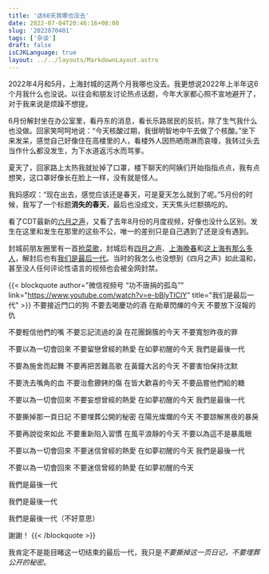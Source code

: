 ```yaml
---
title: '这60天我哪也没去'
date: 2022-07-04T20:46:16+08:00
slug: '2022070401'
tags: ['杂谈']
draft: false
isCJKLanguage: true
layout: ../../layouts/MarkdownLayout.astro
---
```

2022年4月和5月，上海封城的这两个月我哪也没去。我更想说2022年上半年这6个月我什么也没说。以往会和朋友讨论热点话题，今年大家都心照不宣地避开了，对于我来说是烦躁不想提。

6月份解封坐在办公室里，看丹东的消息，看长乐路居民的反抗，除了生气我什么也没做。回家笑呵呵地说：“今天核酸过期，我很明智地中午去做了个核酸。”坐下来发呆，感觉自己好像住在高楼里的人，看楼外人因热晒雨淋而哀嚎，我转过头去当作什么都没发生，为下水道返污水而骂爹。

夏天了，回家路上太热我就扯掉了口罩，楼下聊天的阿姨们开始指指点点，我有点想笑，这口罩好像长在脸上一样，没有就是怪人。

我妈感叹：“现在出去，感觉应该还是春天，可是夏天怎么就到了呢。”5月份的时候，我写了一个标题**消失的春天**，最后也没成文，天天焦头烂额搞吃的。

看了CDT最新的[六月之声](https://chinadigitaltimes.net/chinese/683434.html)，又看了去年8月份的月度视频，好像也没什么区别。发生在这里和发生在那里的这些不公，唯一的差别只是自己遇到了还是没有遇到。

封城前朋友圈里有一首[抢菜歌](https://www.youtube.com/watch?v=2FcLcwQKtvY)，封城后有[四月之声](https://www.youtube.com/watch?v=38_thLXNHY8)、[上海晚春](https://www.youtube.com/watch?v=vPliTrLyP00)和[这上海有那么多人](https://www.youtube.com/watch?v=2LKfeY1tm-c)，解封后也有[我们是最后一代](https://www.youtube.com/watch?v=r8JpTX1d1Ro)。当时的我怎么也没想到《四月之声》如此温和，甚至没人任何评论性语言的视频也会被全网封禁。

{{< blockquote author="微信视频号 “功不唐捐的孤岛”" link="https://www.youtube.com/watch?v=e-bBlyTIClY" title="我们是最后一代" >}}
不要接近門口的狗 不要去喝慶功的酒 在勛章閃爍的今天 不要放下沒報的仇

不要輕信他們的嘴 不要忘記流過的淚 在花團錦簇的今天 不要寬恕昨夜的罪

不要以為一切會回來 不要留戀曾經的熱愛 在如夢初醒的今天 我們是最後一代

不要為施舍而起舞 不要再把苦難高歌 在黃鐘大呂的今天 不要害怕保持沈默

不要洗去嘴角的血 不要治愈鐐銬的傷 在皆大歡喜的今天 不要品嘗他們給的糖

不要以為一切會回來 不要妄想曾經的熱愛 在如夢初醒的今天 我們是最後一代

不要撕掉那一頁日記 不要埋葬公開的秘密 在陽光燦爛的今天 不要諒解黑夜的暴戾

不要再說從來如此 不要重新陷入習慣 在風平浪靜的今天 不要以為這不是暴風眼

不要以為一切會回來 不要迷信曾經的熱愛 在如夢初醒的今天 我們是最後一代

不要以為一切會回來 不要迷信曾經的熱愛 在如夢初醒的今天

我們是最後一代

我們是最後一代

我們是最後一代（不好意思）

謝謝！
{{< /blockquote >}}

我肯定不是能目睹这一切结束的最后一代，我只是*不要撕掉这一页日记，不要埋葬公开的秘密*。
